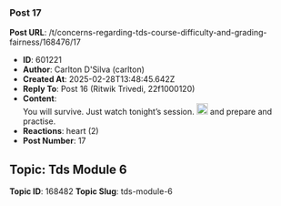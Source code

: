 ### Post 17
**Post URL**: /t/concerns-regarding-tds-course-difficulty-and-grading-fairness/168476/17
- **ID**: 601221
- **Author**: Carlton D'Silva (carlton)
- **Created At**: 2025-02-28T13:48:45.642Z
- **Reply To**: Post 16 (Ritwik Trivedi, 22f1000120)
- **Content**:  
  You will survive. Just watch tonight’s session. <img src="https://emoji.discourse-cdn.com/google/slight_smile.png?v=12" title=":slight_smile:" class="emoji" alt=":slight_smile:" loading="lazy" width="20" height="20"> and prepare and practise.
- **Reactions**: heart (2)
- **Post Number**: 17

## Topic: Tds Module 6
**Topic ID**: 168482
**Topic Slug**: tds-module-6

